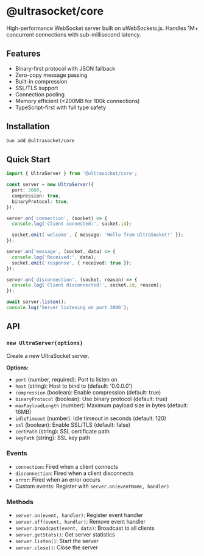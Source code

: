 # @ultrasocket/core

High-performance WebSocket server built on uWebSockets.js. Handles 1M+ concurrent connections with sub-millisecond latency.

## Features

- Binary-first protocol with JSON fallback
- Zero-copy message passing
- Built-in compression
- SSL/TLS support
- Connection pooling
- Memory efficient (<200MB for 100k connections)
- TypeScript-first with full type safety

## Installation

```bash
bun add @ultrasocket/core
```

## Quick Start

```typescript
import { UltraServer } from '@ultrasocket/core';

const server = new UltraServer({
  port: 3000,
  compression: true,
  binaryProtocol: true,
});

server.on('connection', (socket) => {
  console.log('Client connected:', socket.id);

  socket.emit('welcome', { message: 'Hello from UltraSocket!' });
});

server.on('message', (socket, data) => {
  console.log('Received:', data);
  socket.emit('response', { received: true });
});

server.on('disconnection', (socket, reason) => {
  console.log('Client disconnected:', socket.id, reason);
});

await server.listen();
console.log('Server listening on port 3000');
```

## API

### `new UltraServer(options)`

Create a new UltraSocket server.

**Options:**
- `port` (number, required): Port to listen on
- `host` (string): Host to bind to (default: '0.0.0.0')
- `compression` (boolean): Enable compression (default: true)
- `binaryProtocol` (boolean): Use binary protocol (default: true)
- `maxPayloadLength` (number): Maximum payload size in bytes (default: 16MB)
- `idleTimeout` (number): Idle timeout in seconds (default: 120)
- `ssl` (boolean): Enable SSL/TLS (default: false)
- `certPath` (string): SSL certificate path
- `keyPath` (string): SSL key path

### Events

- `connection`: Fired when a client connects
- `disconnection`: Fired when a client disconnects
- `error`: Fired when an error occurs
- Custom events: Register with `server.on(eventName, handler)`

### Methods

- `server.on(event, handler)`: Register event handler
- `server.off(event, handler)`: Remove event handler
- `server.broadcast(event, data)`: Broadcast to all clients
- `server.getStats()`: Get server statistics
- `server.listen()`: Start the server
- `server.close()`: Close the server
